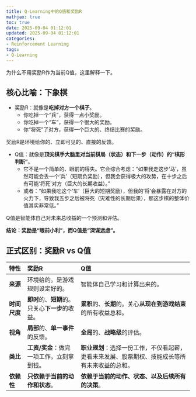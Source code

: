 ```yaml
---
title: Q-Learning中的Q值和奖励R
mathjax: true
toc: true
date: 2025-09-04 01:12:01
updated: 2025-09-04 01:12:01
categories:
- Reinforcement Learning
tags:
- Q-Learning
---
```


为什么不用奖励R作为当前Q值，这里解释一下。

<!--more-->

## 核心比喻：下象棋

- 奖励R：就像是**吃掉对方一个棋子**。
  - 你吃掉一个“兵”，获得一点小奖励。
  - 你吃掉一个“车”，获得一个很大的奖励。
  - 你“将死”了对方，获得一个巨大的、终结比赛的奖励。

奖励R是环境给你的、立即可见的、直接的反馈。

- Q值：就像是**顶尖棋手大脑里对当前棋局（状态）和下一步（动作）的“棋形判断”**。
  - 它不是一个简单的、眼前的得失。它会综合考虑：“如果我走这步‘马’，虽然可能会丢一个‘兵’（短期负奖励），但我会获得极大的攻势，在十步之后有可能‘将死’对方（巨大的长期收益）。”
  - 或者：“如果我吃这个‘车’（巨大的短期奖励），但我的‘将’会暴露在对方的火力下，导致我五步之后被将死（灾难性的长期后果），那这步棋的整体价值其实非常低。”

Q值是智能体自己对未来总收益的一个预测和评估。

**结论：奖励是“眼前小利”，而Q值是“深谋远虑”。**


## 正式区别：奖励R vs Q值

| 特性 | 奖励R | Q值 |
| :--- | :--- | :--- |
| **来源** | 环境给的。是游戏规则设定好的。 | 智能体自己学习和计算出来的。 |
| **时间尺度** | **即时**的、**短期**的。只关心**下一步**的收益。 | **累积**的、**长期**的。关心**从现在到游戏结束**的所有收益总和。 |
| **视角** | **局部**的、**单一事件**的反馈。 | **全局**的、**战略级**的评估。 |
| **类比** | **工资/奖金**：做完一项工作，立刻拿到钱。 | **职业规划**：选择一份工作，不仅看起薪，更看未来发展、股票期权、技能成长等所有未来收益的总和。 |
| **依赖性** | **只依赖于当前的动作和状态**。 | **依赖于当前的动作、状态、以及后续所有的决策**。 |

